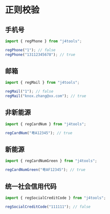 # 正则校验

## 手机号

```js
import { regPhone } from "j4tools";

regPhone("1"); // false
regPhone("13112345678"); // true
```

## 邮箱

```js
import { regMail } from "j4tools";

regMail("1"); // false
regMail("knox.zhang@xx.com"); // true
```

## 非新能源

```js
import { regCardNum } from "j4tools";

regCardNum("粤A12345"); // true
```

## 新能源

```js
import { regCardNumGreen } from "j4tools";

regCardNumGreen("粤AF12345"); // true
```

## 统一社会信用代码

```js
import { regSocialCreditCode } from "j4tools";

regSocialCreditCode("111111"); // false
```
